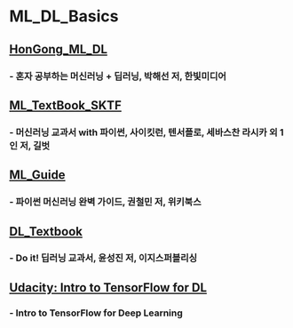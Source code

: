 # ML_DL_Basics

## <a href = "https://github.com/KevinTheRainmaker/ML_DL_Basics/HonGong_ML_DL">HonGong_ML_DL</a>
### - 혼자 공부하는 머신러닝 + 딥러닝, 박해선 저, 한빛미디어

## <a href = "https://github.com/KevinTheRainmaker/ML_DL_Basics/ML_TextBook_SKTF">ML_TextBook_SKTF</a>
### - 머신러닝 교과서 with 파이썬, 사이킷런, 텐서플로, 세바스찬 라시카 외 1인 저, 길벗

## <a href = "https://github.com/KevinTheRainmaker/ML_DL_Basics/ML_Guide">ML_Guide</a>
### - 파이썬 머신러닝 완벽 가이드, 권철민 저, 위키북스

## <a href = "https://github.com/KevinTheRainmaker/ML_DL_Basics/DL_Textbook">DL_Textbook</a>
### - Do it! 딥러닝 교과서, 윤성진 저, 이지스퍼블리싱

## <a href = "https://github.com/KevinTheRainmaker/ML_DL_Basics/tree/master/Udacity:%20Intro%20to%20TensorFlow%20for%20DL">Udacity: Intro to TensorFlow for DL</a>
### - Intro to TensorFlow for Deep Learning
